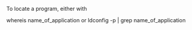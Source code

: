 To locate a program, either with

whereis name_of_application 
or 
ldconfig -p | grep name_of_application
